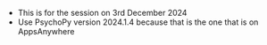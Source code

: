 * This is for the session on 3rd December 2024
* Use PsychoPy version 2024.1.4 because that is the one that is on AppsAnywhere
